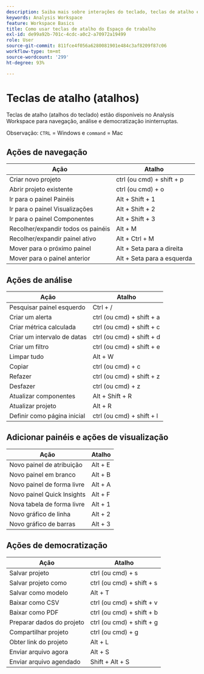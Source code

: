 ```yaml
---
description: Saiba mais sobre interações do teclado, teclas de atalho e comportamentos para apontar e clicar disponíveis no Analysis Workspace.
keywords: Analysis Workspace
feature: Workspace Basics
title: Como usar teclas de atalho do Espaço de trabalho
exl-id: de99a92b-701c-4cdc-a0c2-a70972a19499
role: User
source-git-commit: 811fce4f056a6280081901e484c3af8209f87c06
workflow-type: tm+mt
source-wordcount: '299'
ht-degree: 93%

---
```


# Teclas de atalho (atalhos)

Teclas de atalho (atalhos do teclado) estão disponíveis no Analysis Workspace para navegação, análise e democratização ininterruptas.

Observação: `CTRL` = Windows e `command` = Mac

## Ações de navegação

| Ação | Atalho |
|---|---|
| Criar novo projeto | ctrl (ou cmd) + shift + p |
| Abrir projeto existente | ctrl (ou cmd) + o |
| Ir para o painel Painéis | Alt + Shift + 1 |
| Ir para o painel Visualizações | Alt + Shift + 2 |
| Ir para o painel Componentes | Alt + Shift + 3 |
| Recolher/expandir todos os painéis | Alt + M |
| Recolher/expandir painel ativo | Alt + Ctrl + M |
| Mover para o próximo painel | Alt + Seta para a direita |
| Mover para o painel anterior | Alt + Seta para a esquerda |

## Ações de análise

| Ação | Atalho |
|---|---|
| Pesquisar painel esquerdo | Ctrl + / |
| Criar um alerta | ctrl (ou cmd) + shift + a |
| Criar métrica calculada | ctrl (ou cmd) + shift + c |
| Criar um intervalo de datas | ctrl (ou cmd) + shift + d |
| Criar um filtro | ctrl (ou cmd) + shift + e |
| Limpar tudo | Alt + W |
| Copiar | ctrl (ou cmd) + c |
| Refazer | ctrl (ou cmd) + shift + z |
| Desfazer | ctrl (ou cmd) + z |
| Atualizar componentes | Alt + Shift + R |
| Atualizar projeto | Alt + R |
| Definir como página inicial | ctrl (ou cmd) + shift + l |

## Adicionar painéis e ações de visualização

| Ação | Atalho |
|---|---|
| Novo painel de atribuição | Alt + E |
| Novo painel em branco | Alt + B |
| Novo painel de forma livre | Alt + A |
| Novo painel Quick Insights | Alt + F |
| Nova tabela de forma livre | Alt + 1 |
| Novo gráfico de linha | Alt + 2 |
| Novo gráfico de barras | Alt + 3 |

## Ações de democratização

| Ação | Atalho |
|---|---|
| Salvar projeto | ctrl (ou cmd) + s |
| Salvar projeto como | ctrl (ou cmd) + shift + s |
| Salvar como modelo | Alt + T |
| Baixar como CSV | ctrl (ou cmd) + shift + v |
| Baixar como PDF | ctrl (ou cmd) + shift + b |
| Preparar dados do projeto | ctrl (ou cmd) + shift + g |
| Compartilhar projeto | ctrl (ou cmd) + g |
| Obter link do projeto | Alt + L |
| Enviar arquivo agora | Alt + S |
| Enviar arquivo agendado | Shift + Alt + S |

